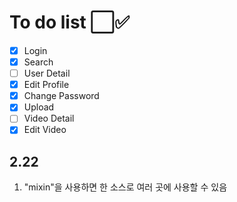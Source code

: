 # To do list ⬜✅

- [x] Login
- [x] Search
- [ ] User Detail
- [x] Edit Profile
- [x] Change Password
- [x] Upload
- [ ] Video Detail
- [x] Edit Video

## 2.22
1. "mixin"을 사용하면 한 소스로 여러 곳에 사용할 수 있음